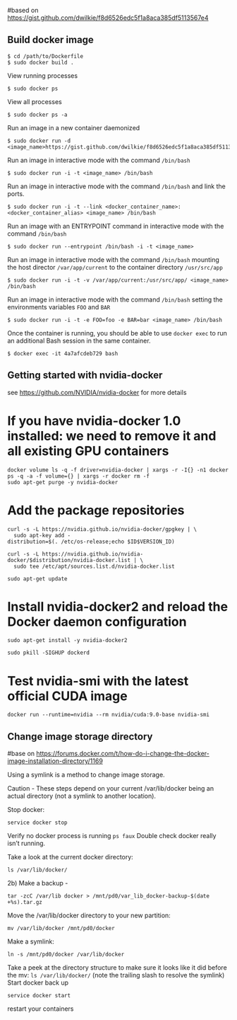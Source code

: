 #based on https://gist.github.com/dwilkie/f8d6526edc5f1a8aca385df5113567e4 

## Build docker image

```
$ cd /path/to/Dockerfile
$ sudo docker build .
```

View running processes

```
$ sudo docker ps
```

View all processes

```
$ sudo docker ps -a
```

Run an image in a new container daemonized

```
$ sudo docker run -d <image_name>https://gist.github.com/dwilkie/f8d6526edc5f1a8aca385df5113567e4
```

Run an image in interactive mode with the command `/bin/bash`

```
$ sudo docker run -i -t <image_name> /bin/bash
```

Run an image in interactive mode with the command `/bin/bash` and link the ports.

```
$ sudo docker run -i -t --link <docker_container_name>:<docker_container_alias> <image_name> /bin/bash
```

Run an image with an ENTRYPOINT command in interactive mode with the command `/bin/bash`

```
$ sudo docker run --entrypoint /bin/bash -i -t <image_name>
```

Run an image in interactive mode with the command `/bin/bash` mounting the host director `/var/app/current` to the container directory `/usr/src/app`

```
$ sudo docker run -i -t -v /var/app/current:/usr/src/app/ <image_name> /bin/bash
```

Run an image in interactive mode with the command `/bin/bash` setting the environments variables `FOO` and `BAR`

```
$ sudo docker run -i -t -e FOO=foo -e BAR=bar <image_name> /bin/bash
```

Once the container is running, you should be able to use `docker exec` to run an additional Bash session in the same container.

```
$ docker exec -it 4a7afcdeb729 bash
```

## Getting started with nvidia-docker 

see https://github.com/NVIDIA/nvidia-docker for more details

# If you have nvidia-docker 1.0 installed: we need to remove it and all existing GPU containers
```
docker volume ls -q -f driver=nvidia-docker | xargs -r -I{} -n1 docker ps -q -a -f volume={} | xargs -r docker rm -f
sudo apt-get purge -y nvidia-docker
```
# Add the package repositories
```
curl -s -L https://nvidia.github.io/nvidia-docker/gpgkey | \
  sudo apt-key add -
distribution=$(. /etc/os-release;echo $ID$VERSION_ID)
```
```
curl -s -L https://nvidia.github.io/nvidia-docker/$distribution/nvidia-docker.list | \
  sudo tee /etc/apt/sources.list.d/nvidia-docker.list
```
```
sudo apt-get update
```

# Install nvidia-docker2 and reload the Docker daemon configuration
```
sudo apt-get install -y nvidia-docker2
```
```
sudo pkill -SIGHUP dockerd
```

# Test nvidia-smi with the latest official CUDA image
```
docker run --runtime=nvidia --rm nvidia/cuda:9.0-base nvidia-smi
```


## Change image storage directory 

#base on https://forums.docker.com/t/how-do-i-change-the-docker-image-installation-directory/1169

Using a symlink is a method to change image storage.

Caution - These steps depend on your current /var/lib/docker being an actual directory (not a symlink to another location).

Stop docker: 
```
service docker stop
```
Verify no docker process is running ```ps faux```
Double check docker really isn’t running. 

Take a look at the current docker directory: 
```
ls /var/lib/docker/
```
2b) Make a backup - 
```
tar -zcC /var/lib docker > /mnt/pd0/var_lib_docker-backup-$(date +%s).tar.gz
```

Move the /var/lib/docker directory to your new partition: 
```
mv /var/lib/docker /mnt/pd0/docker

```
Make a symlink: 
```
ln -s /mnt/pd0/docker /var/lib/docker
```

Take a peek at the directory structure to make sure it looks like it did before the mv: ```ls /var/lib/docker/``` (note the trailing slash to resolve the symlink)
Start docker back up 
```
service docker start
```
restart your containers
